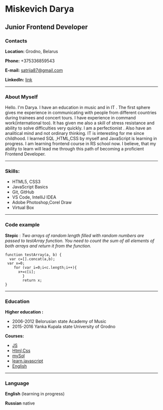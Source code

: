 # Miskevich Darya

## Junior Frontend Developer


### Contacts

**Location:** Grodno, Belarus

**Phone:** +375336859543

**E-mail:** satrija87@gmail.com

**LinkedIn:** [link](linkedin.com/in/darya-pronina-a10836ab)

----

### About Myself

Hello. I'm Darya. I have an education in music and in IT . 
The first sphere gives me experience in communicating with people from different countries during trainees and concert tours. I have experience in command work(international too).
It has given me also a skill of stress resistance and ability to solve difficulties very quickly.
I am a perfectionist . Also have an analitical mind and not ordinary thinking.
IT is interesting for me since childhood. I learned SQL ,HTML,CSS by myself and JavaScript is learning in progress. I am learning frontend course in RS school now.
I believe, that my ability to learn will lead me through this path of becoming a proficient Frontend Developer.

----

### Skills:

* HTML5, CSS3
* JavaScript Basics
* Git, GitHub
* VS Code, IntelliJ IDEA
* Adobe Photoshop,Corel Draw
* Virtual Box

----

### Code example

**Stepic** : *Two arrays of random length filled with random numbers are passed to  testArray function. You need to count the sum of all elements of both arrays and return it from the function.*
```
function testArray(a, b) {
  var c=[].concat(a,b);
 var x=0;
    for (var i=0;i<c.length;i++){
      x+=c[i];
        }
        return x;
}
```

----

### Education 
**Higher education :**
* 2006-2012 Belorusian state Academy of Music
* 2015-2016 Yanka Kupala state University of Grodno
  
**Courses:**
* [JS](https://stepik.org/course/2223)
* [Html,Css](https://openedu.ru/course/ITMOUniversity/WEBDEV/)
* [mySql](https://sqlbolt.com/)
* [learn.javascript](https://learn.javascript.ru/)
* [English](https://yes-grodno.by/)

----

### Language

**English** (learning in progress)

**Russian** native
